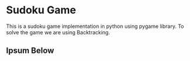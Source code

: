 # Sudoku Game
This is a sudoku game implementation in python using pygame library. To solve the game we are using Backtracking.

## Ipsum Below

